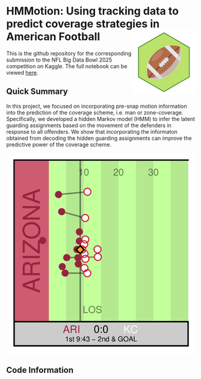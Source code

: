 
# HMMotion: Using tracking data to predict coverage strategies in American Football <img src="plots/bdb_logo.png" align="right" height=170>

This is the github repository for the corresponding submission to the
NFL Big Data Bowl 2025 competition on Kaggle. The full notebook can be
viewed
[here](https://www.kaggle.com/code/rouvenmichels/hmmotion-using-tracking-data-to-predict-coverage).

## Quick Summary

In this project, we focused on incorporating pre-snap motion information
into the prediction of the coverage scheme, i.e. man or zone-coverage.
Specifically, we developed a hidden Markov model (HMM) to infer the
latent guarding assignments based on the movement of the defenders in
response to all offenders. We show that incorporating the informaton
obtained from decoding the hidden guarding assignments can improve the
predictive power of the coverage scheme.

<center>
<img src = "./animation/animation.gif" width = 500>
</center>

## Code Information
